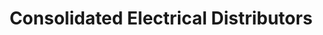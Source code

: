 ---
title: "Consolidated Electrical Distributors"
url: /san-clemente/consolidated-electrical-distributors/
shop: Elektrisch
---